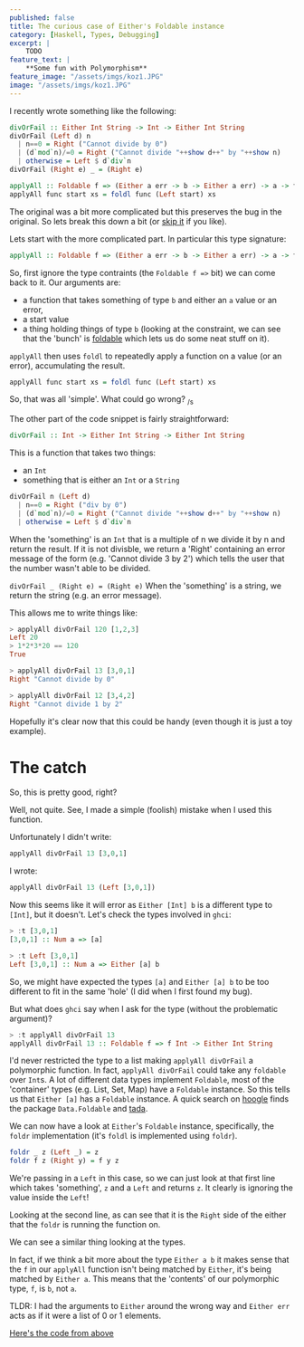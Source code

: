 ```yaml
---
published: false
title: The curious case of Either's Foldable instance
category: [Haskell, Types, Debugging]
excerpt: |
    TODO
feature_text: |
    **Some fun with Polymorphism**
feature_image: "/assets/imgs/koz1.JPG"
image: "/assets/imgs/koz1.JPG"
---
```


I recently wrote something like the following:
```haskell
divOrFail :: Either Int String -> Int -> Either Int String
divOrFail (Left d) n
  | n==0 = Right ("Cannot divide by 0")
  | (d`mod`n)/=0 = Right ("Cannot divide "++show d++" by "++show n)
  | otherwise = Left $ d`div`n
divOrFail (Right e) _ = (Right e)

applyAll :: Foldable f => (Either a err -> b -> Either a err) -> a -> f b -> Either a err
applyAll func start xs = foldl func (Left start) xs
```

The original was a bit more complicated but this preserves the bug in the original.
So lets break this down a bit (or [skip it](#the-catch) if you like).

Lets start with the more complicated part. In particular this type signature:
```haskell
applyAll :: Foldable f => (Either a err -> b -> Either a err) -> a -> f b -> Either a err
```

So, first ignore the type contraints (the `Foldable f =>` bit) we can come back to it.
Our arguments are:
- a function that takes something of type `b` and either an `a` value or an error,
- a start value
- a thing holding things of type `b` (looking at the constraint, we can see that the 'bunch' is [foldable](http://hackage.haskell.org/package/base-4.12.0.0/docs/Data-Foldable.html#t:Foldable) which lets us do some neat stuff on it).

`applyAll` then uses `foldl` to repeatedly apply a function on a value (or an error), accumulating the result.

```haskell
applyAll func start xs = foldl func (Left start) xs
```

So, that was all 'simple'. What could go wrong? <sub>/s</sub>


The other part of the code snippet is fairly straightforward:
```haskell
divOrFail :: Int -> Either Int String -> Either Int String
```

This is a function that takes two things:
- an `Int`
- something that is either an `Int` or a `String`

```haskell
divOrFail n (Left d)
  | n==0 = Right ("div by 0")
  | (d`mod`n)/=0 = Right ("Cannot divide "++show d++" by "++show n)
  | otherwise = Left $ d`div`n
```

When the 'something' is an `Int` that is a multiple of n we divide it by n and return the result.
If it is not divisble, we return a 'Right' containing an error message of the form (e.g. 'Cannot divide 3 by 2') which tells the user that the number wasn't able to be divided.

`
divOrFail _ (Right e) = (Right e)
`
When the 'something' is a string, we return the string (e.g. an error message).


This allows me to write things like:

```haskell
> applyAll divOrFail 120 [1,2,3]
Left 20
> 1*2*3*20 == 120
True
```
```haskell
> applyAll divOrFail 13 [3,0,1]
Right "Cannot divide by 0"
```
```haskell
> applyAll divOrFail 12 [3,4,2]
Right "Cannot divide 1 by 2"
```

Hopefully it's clear now that this could be handy (even though it is just a toy example).


# The catch

So, this is pretty good, right?

Well, not quite. See, I made a simple (foolish) mistake when I used this function.

Unfortunately I didn't write:
```haskell
applyAll divOrFail 13 [3,0,1]
```

I wrote:
```haskell
applyAll divOrFail 13 (Left [3,0,1])
```

Now this seems like it will error as `Either [Int] b` is a different type to `[Int]`, but it doesn't.
Let's check the types involved in `ghci`:

```haskell
> :t [3,0,1]
[3,0,1] :: Num a => [a]

> :t Left [3,0,1]
Left [3,0,1] :: Num a => Either [a] b
```

So, we might have expected the types `[a]` and `Either [a] b` to be too different to fit in the same 'hole' (I did when I first found my bug).

But what does `ghci` say when I ask for the type (without the problematic argument)?
```haskell
> :t applyAll divOrFail 13
applyAll divOrFail 13 :: Foldable f => f Int -> Either Int String
```

I'd never restricted the type to a list making `applyAll divOrFail` a polymorphic function.
In fact, `applyAll divOrFail` could take any `foldable` over `Int`s.
A lot of different data types implement `Foldable`, most of the 'container' types (e.g. List, Set, Map) have a `Foldable` instance. So this tells us that `Either [a]` has a `Foldable` instance. A quick search on [hoogle](https://www.haskell.org/hoogle/?hoogle=Foldable) finds the package `Data.Foldable` and [tada](http://hackage.haskell.org/package/base-4.12.0.0/docs/src/Data.Foldable.html#line-326when).

We can now have a look at `Either`'s `Foldable` instance, specifically, the `foldr` implementation (it's `foldl` is implemented using `foldr`).

```haskell
foldr _ z (Left _) = z
foldr f z (Right y) = f y z
```

We're passing in a `Left` in this case, so we can just look at that first line which takes 'something', `z` and a `Left` and returns `z`. It clearly is ignoring the value inside the `Left`!

Looking at the second line, as can see that it is the `Right` side of the either that the `foldr` is running the function on.

We can see a similar thing looking at the types.

In fact, if we think a bit more about the type `Either a b` it makes sense that the `f` in our `applyAll` function isn't being matched by `Either`, it's being matched by `Either a`. This means that the 'contents' of our polymorphic type, `f`, is `b`, not `a`.


TLDR: I had the arguments to `Either` around the wrong way and `Either err` acts as if it were a list of 0 or 1 elements.

[Here's the code from above](/code/foldable_either.hs)
